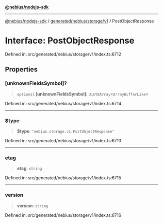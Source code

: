 [**@nebius/nodejs-sdk**](../../../../../README.md)

---

[@nebius/nodejs-sdk](../../../../../README.md) / [generated/nebius/storage/v1](../README.md) / PostObjectResponse

# Interface: PostObjectResponse

Defined in: src/generated/nebius/storage/v1/index.ts:6712

## Properties

### \[unknownFieldsSymbol\]?

> `optional` **\[unknownFieldsSymbol\]**: `Uint8Array`\<`ArrayBufferLike`\>

Defined in: src/generated/nebius/storage/v1/index.ts:6714

---

### $type

> **$type**: `"nebius.storage.v1.PostObjectResponse"`

Defined in: src/generated/nebius/storage/v1/index.ts:6713

---

### etag

> **etag**: `string`

Defined in: src/generated/nebius/storage/v1/index.ts:6715

---

### version

> **version**: `string`

Defined in: src/generated/nebius/storage/v1/index.ts:6716
